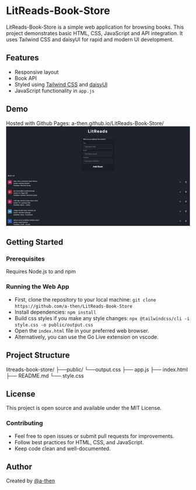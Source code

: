 # LitReads-Book-Store

LitReads-Book-Store is a simple web application for browsing books. This project demonstrates basic HTML, CSS, JavaScript and API integration. It uses Tailwind CSS and daisyUI for rapid and modern UI development.

## Features

- Responsive layout
- Book API
- Styled using [Tailwind CSS](https://tailwindcss.com/) and [daisyUI](https://daisyui.com/)
- JavaScript functionality in `app.js`

## Demo

Hosted with Github Pages: a-then.github.io/LitReads-Book-Store/
![Project Output](assets/Screenshot.png)

## Getting Started

### Prerequisites

Requires Node.js to and npm

### Running the Web App

- First, clone the repository to your local machine:
```git clone https://github.com/a-then/LitReads-Book-Store```
- Install dependencies:
```npm install```
- Build css styles if you make any style changes:
```npx @tailwindcss/cli -i style.css -o public/output.css```
- Open the `index.html` file in your preferred web browser.
- Alternatively, you can use the Go Live extension on vscode.
     
## Project Structure

litreads-book-store/
├──public/
    └──output.css
├── app.js
├── index.html
├── README.md
└── style.css


## License

This project is open source and available under the MIT License.

### Contributing

- Feel free to open issues or submit pull requests for improvements.
- Follow best practices for HTML, CSS, and JavaScript.
- Keep code clean and well-documented.

## Author

Created by [@a-then](https://github.com/a-then)